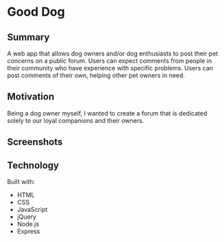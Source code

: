 # Good Dog

## Summary
A web app that allows dog owners and/or dog enthusiasts to post their pet concerns on a public forum. Users can expect comments from people in their community who have experience with specific problems. Users can post comments of their own, helping other pet owners in need.

## Motivation
Being a dog owner myself, I wanted to create a forum that is dedicated solely to our loyal companions and their owners.

## Screenshots


## Technology
Built with:
- HTML
- CSS
- JavaScript
- jQuery
- Node.js
- Express
